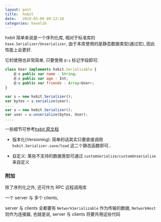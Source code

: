 ```yaml
---
layout: post
title:  hxbit
date:	2019-03-09 09:12:18
categories: haxelib
---
```


hxbit 简单来说是一个序列化库, 相对于标准库的 `haxe.Serializer/Unserializer`,
由于本库使用的是静态数据类型(通过宏), 因此性能上会更好.

它的使用也非常简单, 只要使用 `@:s` 标记字段即可:

```js
class User implements hxbit.Serializable {
    @:s public var name : String;
    @:s public var age : Int;
    @:s public var friends : Array<User>;
}

var s = new hxbit.Serializer();
var bytes = s.serialize(user);
....
var u = new hxbit.Serializer();
var user = u.unserialize(bytes, User);
....
```

<!-- more -->


一些细节可参考[hxbit 原文档](https://github.com/HeapsIO/hxbit)

* 版本化(Versioning): 简单的话其实只要直接调用 `hxbit.Serializer.save/load` 这二个静态函数即可..

* 自定义: 某些不支持的数据类型可通过 `customSerialize/customUnserialize` 来自定义

### 附加

除了序列化之外, 还可作为 RPC 远程调用库

一个 server 与 多个 clients,

server 与 clients 全都要有 `NetworkSerializable` 作为传输的数据, `NetworkHost` 则作为连接器,
也就是说, server 与 clients 将要共用这些代码


